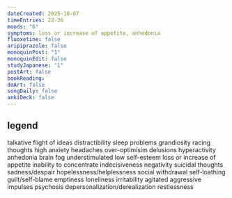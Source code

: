 ```yaml
---
dateCreated: 2025-10-07
timeEntries: 22-36
moods: "6"
symptoms: loss or increase of appetite, anhedonia
fluoxetine: false
aripiprazole: false
monoquinPost: "1"
monoquinEdit: false
studyJapanese: "1"
postArt: false
bookReading:
doArt: false
songDaily: false
ankiDeck: false
---
```

## legend
talkative
flight of ideas
distractibility
sleep problems
grandiosity
racing thoughts
high anxiety
headaches
over-optimisim
delusions
hyperactivity
anhedonia
brain fog
understimulated
low self-esteem
loss or increase of appetite
inability to concentrate
indecisiveness
negativity
suicidal thoughts
sadness/despair
hopelessness/helplessness
social withdrawal
self-loathing
guilt/self-blame
emptiness
loneliness
irritability
agitated
aggressive impulses
psychosis
depersonalization/derealization
restlessness